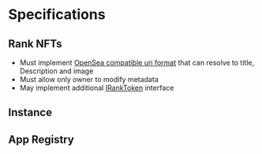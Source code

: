 # Specifications

## Rank NFTs

- Must implement [OpenSea compatible uri format](https://docs.opensea.io/docs/metadata-standards) that can resolve to title, Description and image
- Must allow only owner to modify metadata
- May implement additional [IRankToken](https://github.com/rankify-it/contracts/blob/main/src/interfaces/IRankToken.sol) interface

## Instance

## App Registry
